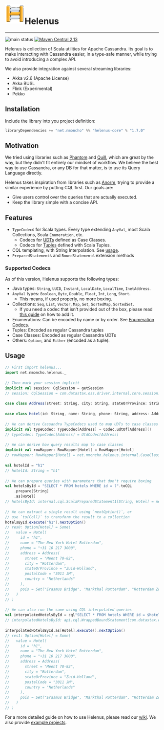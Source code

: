 <img align="left" width="64px" height="64px" src="docs/logo.svg"/>

# Helenus

---

![main status](https://github.com/nMoncho/helenus/actions/workflows/main.yaml/badge.svg)
[![Maven Central 2.13](https://maven-badges.herokuapp.com/maven-central/net.nmoncho/helenus-core_2.13/badge.svg)](https://maven-badges.herokuapp.com/maven-central/net.nmoncho/helenus-core_2.13)

Helenus is collection of Scala utilities for Apache Cassandra. Its goal is to
make interacting with Cassandra easier, in a type-safe manner, while trying to
avoid introducing a complex API.

We also provide integration against several streaming libraries:

- Akka v2.6 (Apache License)
- Akka BUSL
- Flink (Experimental)
- Pekko

## Installation

Include the library into you project definition:

```scala
libraryDependencies += "net.nmoncho" %% "helenus-core" % "1.7.0"
```

## Motivation

We tried using libraries such as [Phantom](https://outworkers.github.io/phantom/) and [Quill](https://github.com/zio/zio-quill),
which are great by the way, but they didn't fit entirely our mindset of workflow.
We believe the best way to use Cassandra,  or any DB for that matter, is to use its
Query Language directly.

Helenus takes inspiration from libraries such as [Anorm](https://github.com/playframework/anorm), trying to provide a
similar experience by putting CQL first. Our goals are:

- Give users control over the queries that are actually executed.
- Keep the library simple with a concise API.

## Features

 - `TypeCodec`s for Scala types. Every type extending `AnyVal`, most Scala Collections, Scala `Enumeration`, etc.
   - Codecs for [UDTs](https://docs.datastax.com/en/cql-oss/3.3/cql/cql_using/useCreateUDT.html) defined as Case Classes.
   - Codecs for [Tuples](https://docs.datastax.com/en/cql-oss/3.3/cql/cql_using/useCreateTableTuple.html) defined with Scala Tuples.
 - CQL templating, with String Interpolation. See [usage](#usage).
 - `PreparedStatement`s and `BoundStatement`s extension methods

### Supported Codecs

As of this version, Helenus supports the following types:

- Java types: `String`, `UUID`, `Instant`, `LocalDate`, `LocalTime`, `InetAddress`.
- `AnyVal` types: `Boolean`, `Byte`, `Double`, `Float`, `Int`, `Long`, `Short`.
  - This means, if used properly, no more boxing.
- Collections: `Seq`, `List`, `Vector`, `Map`, `Set`, `SortedMap`, `SortedSet`.
  - If you need a codec that isn't provided out of the box, please read [this guide](https://github.com/nMoncho/helenus/wiki/Codecs#where-is-the-typecodec-for-x-collection) on how to add it.
- Enumerations: Can be encoded by name or by order. See [Enumeration Codecs](#enumeration-codecs).
- Tuples: Encoded as regular Cassandra tuples
- Case Classes: Encoded as regular Cassandra UDTs
- Others: `Option`, and `Either` (encoded as a tuple).


## Usage


```scala
// First import helenus...
import net.nmoncho.helenus._

// Then mark your session implicit
implicit val session: CqlSession = getSession
// session: CqlSession = com.datastax.oss.driver.internal.core.session.DefaultSession@3e2eb76f

case class Address(street: String, city: String, stateOrProvince: String, postalCode: String, country: String)

case class Hotel(id: String, name: String, phone: String, address: Address, pois: Set[String])

// We can derive Cassandra TypeCodecs used to map UDTs to case classes
implicit val typeCodec: TypeCodec[Address] = Codec.udtOf[Address]()
// typeCodec: TypeCodec[Address] = UtdCodec[Address]

// We can derive how query results map to case classes
implicit val rowMapper: RowMapper[Hotel] = RowMapper[Hotel]
// rowMapper: RowMapper[Hotel] = net.nmoncho.helenus.internal.CaseClassRowMapperDerivation$$anonfun$net$nmoncho$helenus$internal$CaseClassRowMapperDerivation$$$nestedInanonfun$genericCCRowMapperBuilder$1$1@4e837ca7

val hotelId = "h1"
// hotelId: String = "h1"

// We can prepare queries with parameters that don't require boxing
val hotelsById = "SELECT * FROM hotels WHERE id = ?".toCQL
    .prepare[String]
    .as[Hotel]
// hotelsById: internal.cql.ScalaPreparedStatement1[String, Hotel] = net.nmoncho.helenus.internal.cql.ScalaPreparedStatement1@429e189a

// We can extract a single result using `nextOption()`, or
// use `to(Coll)` to transform the result to a collection
hotelsById.execute("h1").nextOption()
// res0: Option[Hotel] = Some(
//   value = Hotel(
//     id = "h1",
//     name = "The New York Hotel Rotterdam",
//     phone = "+31 10 217 3000",
//     address = Address(
//       street = "Meent 78-82",
//       city = "Rotterdam",
//       stateOrProvince = "Zuid-Holland",
//       postalCode = "3011 JM",
//       country = "Netherlands"
//     ),
//     pois = Set("Erasmus Bridge", "Markthal Rotterdam", "Rotterdam Zoo")
//   )
// )

// We can also run the same using CQL interpolated queries
val interpolatedHotelsById = cql"SELECT * FROM hotels WHERE id = $hotelId"
// interpolatedHotelsById: api.cql.WrappedBoundStatement[com.datastax.oss.driver.api.core.cql.Row] = net.nmoncho.helenus.api.cql.WrappedBoundStatement@5e725c5d

interpolatedHotelsById.as[Hotel].execute().nextOption()
// res1: Option[Hotel] = Some(
//   value = Hotel(
//     id = "h1",
//     name = "The New York Hotel Rotterdam",
//     phone = "+31 10 217 3000",
//     address = Address(
//       street = "Meent 78-82",
//       city = "Rotterdam",
//       stateOrProvince = "Zuid-Holland",
//       postalCode = "3011 JM",
//       country = "Netherlands"
//     ),
//     pois = Set("Erasmus Bridge", "Markthal Rotterdam", "Rotterdam Zoo")
//   )
// )
```

For a more detailed guide on how to use Helenus, please read our [wiki](https://github.com/nMoncho/helenus/wiki). We also provide
[example projects](https://github.com/nMoncho/helenus-examples).
